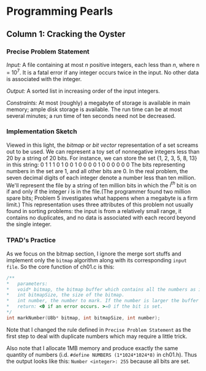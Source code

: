 # **Programming Pearls**


## Column 1: **Cracking the Oyster**
### **Precise Problem Statement**
*Input:*    A file containing at most *n* positive integers, each less than *n*, where n = 10<sup>7</sup>. It is a fatal error if any integer occurs twice in the input. No other data is associated with the integer.

*Output:*   A sorted list in increasing order of the input integers.

*Constraints:*  At most (roughly) a megabyte of storage is available in main memory; ample disk storage is available. The run time can be at most several minutes; a run time of ten seconds need not be decreased.

### **Implementation Sketch**
  Viewed in this light, the *bitmap* or *bit vector* representation of a set screams out to be used. We can represent a toy set of nonnegative integers less than 20 by a string of 20 bits. For instance, we can store the set {1, 2, 3, 5, 8, 13} in this string:
    0 1 1 1 0 1 0 0 1 0 0 0 0 1 0 0 0 0 0 0
  The bits representing numbers in the set are 1, and all other bits are 0.
  In the real problem, the seven decimal digits of each integer denote a number less than ten million. We'll represent the file by a string of ten million bits in which the *i<sup>th</sup>* bit is on if and only if the integer *i* is in the file.(The programmer found two million spare bits; Problem 5 investigates what happens when a megabyte is a firm limit.) This representation uses three attributes of this problem not usually found in sorting problems: the input is from a relatively small range, it contains no duplicates, and no data is associated with each record beyond the single integer.

### **TPAD's Practice**
  As we focus on the bitmap section, I ignore the merge sort stuffs and implement only the `bitmap` algorithm along with its corresponding `input file`. So the core function of ch01.c is this:

```c
/**
*   parameters:
*   void* bitmap, the bitmap buffer which contains all the numbers as individual bits.
*   int bitmapSize, the size of the bitmap.
*   int number, the number to mark. If the number is larger the buffer can hold, returns ERR_OUT_OF_BUFFER.
*   return: <0 if an error occurs. >=0 if the bit is set.
*/
int markNumber(U8b* bitmap, int bitmapSize, int number);
```

  Note that I changed the rule defined in `Precise Problem Statement` as the first step to deal with duplicate numbers which may require a little trick.

  Also note that I allocate 1MB memory and produce exactly the same quantity of numbers (i.d. `#define NUMBERS (1*1024*1024*8)` in ch01.h). Thus the output looks like this: `Number <integer>: 255` because all bits are set.



